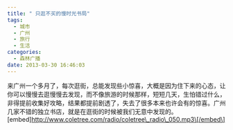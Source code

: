 ```yaml
---
title: " 只逛不买的慢时光书局"
tags:
  - 城市
  - 广州
  - 旅行
  - 生活
categories:
  - 森林广播
date: 2013-03-30 16:46:03
---
```


来广州一个多月了，每次逛街，总能发现些小惊喜，大概是因为住下来的心态，让你可以慢慢去逛慢慢去发现，而不像旅游的时候那样，短短几天，生怕错过什么，非得提前收集好攻略，结果都提前剧透了，失去了很多本来也许会有的惊喜。广州几家不错的独立书店，就是在逛街的时候被我们无意中发现的。   \[embed\]http://www.coletree.com/radio/coletree\_radio\_050.mp3\[/embed\]